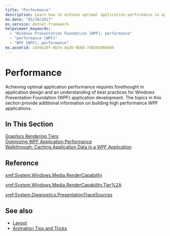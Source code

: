 ```yaml
---
title: "Performance"
description: Learn how to achieve optimal application performance in application design as well as get an understanding of best practices for WPF applications.
ms.date: "03/30/2017"
ms.service: dotnet-framework
helpviewer_keywords: 
  - "Windows Presentation Foundation [WPF], performance"
  - "performance [WPF]"
  - "WPF [WPF], performance"
ms.assetid: c649a20f-8b7e-4a38-9b80-74839298d406
---
```

# Performance

Achieving optimal application performance requires forethought in application design and an understanding of best practices for Windows Presentation Foundation (WPF) application development. The topics in this section provide additional information on building high performance WPF applications.  
  
## In This Section  

[Graphics Rendering Tiers](graphics-rendering-tiers.md)  
[Optimizing WPF Application Performance](optimizing-wpf-application-performance.md)  
[Walkthrough: Caching Application Data in a WPF Application](walkthrough-caching-application-data-in-a-wpf-application.md)  
  
## Reference  

<xref:System.Windows.Media.RenderCapability>  
  
<xref:System.Windows.Media.RenderCapability.Tier%2A>  
  
<xref:System.Diagnostics.PresentationTraceSources>  
  
## See also

- [Layout](layout.md)
- [Animation Tips and Tricks](../graphics-multimedia/animation-tips-and-tricks.md)
